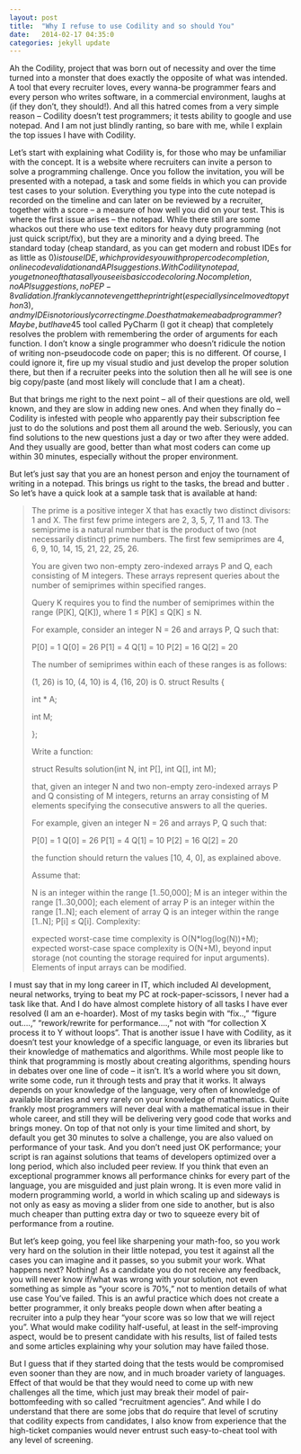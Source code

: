 ```yaml
---
layout: post
title:  "Why I refuse to use Codility and so should You"
date:   2014-02-17 04:35:0
categories: jekyll update
---
```


Ah the Codility, project that was born out of necessity and over the time turned into a monster that does exactly the opposite of what was intended. A tool that every recruiter loves, every wanna-be programmer fears and every person who writes software, in a commercial environment, laughs at (if they don’t, they should!). And all this hatred comes from a very simple reason – Codility doesn’t test programmers; it tests ability to google and use notepad. And I am not just blindly ranting, so bare with me, while I explain the top issues I have with Codility.

Let’s start with explaining what Codility is, for those who may be unfamiliar with the concept. It is a website where recruiters can invite a person to solve a programming challenge. Once you follow the invitation, you will be presented with a notepad, a task and some fields in which you can provide test cases to your solution. Everything you type into the cute notepad is recorded on the timeline and can later on be reviewed by a recruiter, together with a score – a measure of how well you did on your test.
This is where the first issue arises – the notepad. While there still are some whackos out there who use text editors for heavy duty programming (not just quick script/fix), but they are a minority and a dying breed. The standard today (cheap standard, as you can get modern and robust IDEs for as little as 0$) is to use IDE, which provides you with proper code completion, online code validation and API suggestions. With Codility notepad, you get none of that as all you see is basic code coloring. No completion, no API suggestions, no PEP-8 validation. I frankly cannot even get the print right (especially since I moved to python 3), and my IDE is notoriously correcting me. Does that make me a bad programmer? Maybe, but I have 45$ tool called PyCharm (I got it cheap) that completely resolves the problem with remembering the order of arguments for each function. I don’t know a single programmer who doesn’t ridicule the notion of writing non-pseudocode code on paper; this is no different. Of course, I could ignore it, fire up my visual studio and just develop the proper solution there, but then if a recruiter peeks into the solution then all he will see is one big copy/paste (and most likely will conclude that I am a cheat).

But that brings me right to the next point – all of their questions are old, well known, and they are slow in adding new ones. And when they finally do – Codility is infested with people who apparently pay their subscription fee just to do the solutions and post them all around the web. Seriously, you can find solutions to the new questions just a day or two after they were added. And they usually are good, better than what most coders can come up within 30 minutes, especially without the proper environment.

But let’s just say that you are an honest person and enjoy the tournament of writing in a notepad. This brings us right to the tasks, the bread and butter . So let’s have a quick look at a sample task that is available at hand:

>The prime is a positive integer X that has exactly two distinct divisors: 1 and X. The first few prime integers are 2, 3, 5, 7, 11 and 13.
>The semiprime is a natural number that is the product of two (not necessarily distinct) prime numbers. The first few semiprimes are 4, 6, 9, 10, 14, 15, 21, 22, 25, 26.
>
>You are given two non-empty zero-indexed arrays P and Q, each consisting of M integers. These arrays represent queries about the number of semiprimes within specified ranges.
> 
>Query K requires you to find the number of semiprimes within the range (P[K], Q[K]), where 1 ≤ P[K] ≤ Q[K] ≤ N.
>
>For example, consider an integer N = 26 and arrays P, Q such that:
>
>P[0] = 1    Q[0] = 26
>P[1] = 4    Q[1] = 10
>P[2] = 16   Q[2] = 20
>
>The number of semiprimes within each of these ranges is as follows:
>
>(1, 26) is 10,
>(4, 10) is 4,
>(16, 20) is 0.
>struct Results {
>
>int * A;
>
>int M;
>
>};
>
>Write a function:
>
>struct Results solution(int N, int P[], int Q[], int M);
>
>that, given an integer N and two non-empty zero-indexed arrays P and Q consisting of M integers, returns an array consisting of M elements specifying the consecutive answers to all the queries.
>
>For example, given an integer N = 26 and arrays P, Q such that:
>
>P[0] = 1    Q[0] = 26
>P[1] = 4    Q[1] = 10
>P[2] = 16   Q[2] = 20
>
>the function should return the values [10, 4, 0], as explained above.
>
>Assume that:
>
>N is an integer within the range [1..50,000];
>M is an integer within the range [1..30,000];
>each element of array P is an integer within the range [1..N];
>each element of array Q is an integer within the range [1..N];
>P[i] ≤ Q[i].
>Complexity:
>
>expected worst-case time complexity is O(N*log(log(N))+M);
>expected worst-case space complexity is O(N+M), beyond input storage (not counting the storage required for input arguments).
>Elements of input arrays can be modified.

I must say that in my long career in IT, which included AI development, neural networks, trying to beat my PC at rock-paper-scissors, I never had a task like that. And I do have almost complete history of all tasks I have ever resolved (I am an e-hoarder). Most of my tasks begin with “fix..,” “figure out….,” “rework/rewrite for performance….,” not with “for collection X process it to Y without loops”. That is another issue I have with Codility, as it doesn’t test your knowledge of a specific language, or even its libraries but their knowledge of mathematics and algorithms. While most people like to think that programming is mostly about creating algorithms, spending hours in debates over one line of code – it isn’t. It’s a world where you sit down, write some code, run it through tests and pray that it works. It always depends on your knowledge of the language, very often of knowledge of available libraries and very rarely on your knowledge of mathematics. Quite frankly most programmers will never deal with a mathematical issue in their whole career, and still they will be delivering very good code that works and brings money.
On top of that not only is your time limited and short, by default you get 30 minutes to solve a challenge, you are also valued on performance of your task. And you don’t need just OK performance; your script is ran against solutions that teams of developers optimized over a long period, which also included peer review. If you think that even an exceptional programmer knows all performance chinks for every part of the language, you are misguided and just plain wrong. It is even more valid in modern programming world, a world in which scaling up and sideways is not only as easy as moving a slider from one side to another, but is also much cheaper than putting extra day or two to squeeze every bit of performance from a routine.

But let’s keep going, you feel like sharpening your math-foo, so you work very hard on the solution in their little notepad, you test it against all the cases you can imagine and it passes, so you submit your work. What happens next? Nothing! As a candidate you do not receive any feedback, you will never know if/what was wrong with your solution, not even something as simple as “your score is 70%,” not to mention details of what use case You’ve failed. This is an awful practice which does not create a better programmer, it only breaks people down when after beating a recruiter into a pulp they hear “your score was so low that we will reject you”. What would make codility half-useful, at least in the self-improving aspect, would be to present candidate with his results, list of failed tests and some articles explaining why your solution may have failed those.

But I guess that if they started doing that the tests would be compromised even sooner than they are now, and in much broader variety of languages. Effect of that would be that they would need to come up with new challenges all the time, which just may break their model of pair-bottomfeeding with so called “recruitment agencies”. And while I do understand that there are some jobs that do require that level of scrutiny that codility expects from candidates, I also know from experience that the high-ticket companies would never entrust such easy-to-cheat tool with any level of screening.